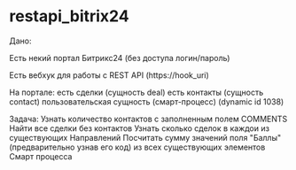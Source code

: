 # restapi_bitrix24
Дано:

Есть некий портал Битрикс24 (без доступа логин/пароль)

Есть вебхук для работы с REST API (https://hook_uri)

На портале:
есть сделки (сущность deal)
есть контакты (сущность contact)
пользовательская сущность (смарт-процесс) (dynamic id 1038)

Задача:
Узнать количество контактов с заполненным полем COMMENTS
Найти все сделки без контактов
Узнать сколько сделок в каждои из существующих Направлений
Посчитать сумму значений поля "Баллы" (предварительно узнав его код) из всех существующих элементов Смарт процесса
